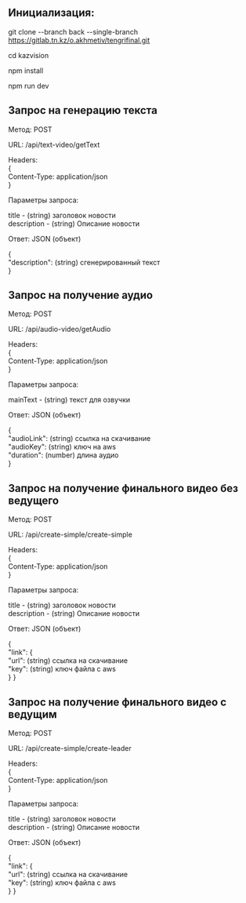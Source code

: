 ## Инициализация:

git clone --branch back --single-branch https://gitlab.tn.kz/o.akhmetiv/tengrifinal.git

cd kazvision

npm install

npm run dev


## Запрос на генерацию текста

Метод: POST

URL:  /api/text-video/getText

Headers:  <br>
{ <br>
    Content-Type: application/json <br>
}

Параметры запроса:

title  - (string) заголовок новости <br>
description  - (string) Описание новости

Ответ: JSON
(объект)

{ <br>
    "description": (string) сгенерированный текст <br>
}

## Запрос на получение аудио

Метод: POST

URL:  /api/audio-video/getAudio

Headers: <br>
{ <br>
    Content-Type: application/json <br>
}

Параметры запроса:

mainText  - (string) текст для озвучки

Ответ: JSON
(объект)

{ <br>
    "audioLink": (string) ссылка на скачивание <br>
    "audioKey": (string) ключ на aws <br>
    "duration": (number) длина аудио <br>
}

## Запрос на получение финального видео без ведущего

Метод: POST

URL:  /api/create-simple/create-simple

Headers: <br>
{ <br>
    Content-Type: application/json <br>
}

Параметры запроса:

title  - (string) заголовок новости <br>
description  - (string) Описание новости

Ответ: JSON
(объект)

{ <br>
    "link": { <br>
        "url": (string) ссылка на скачивание <br>
        "key": (string) ключ файла с aws <br>
    }
}

## Запрос на получение финального видео с ведущим

Метод: POST

URL:  /api/create-simple/create-leader

Headers: <br>
{ <br>
    Content-Type: application/json <br>
}

Параметры запроса:

title  - (string) заголовок новости <br>
description  - (string) Описание новости

Ответ: JSON
(объект)

{ <br>
    "link": { <br>
        "url": (string) ссылка на скачивание <br>
        "key": (string) ключ файла с aws <br>
    }
}

